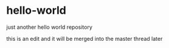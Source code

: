 # hello-world
just another hello world repository

this is an edit and it will be merged into the master thread later
